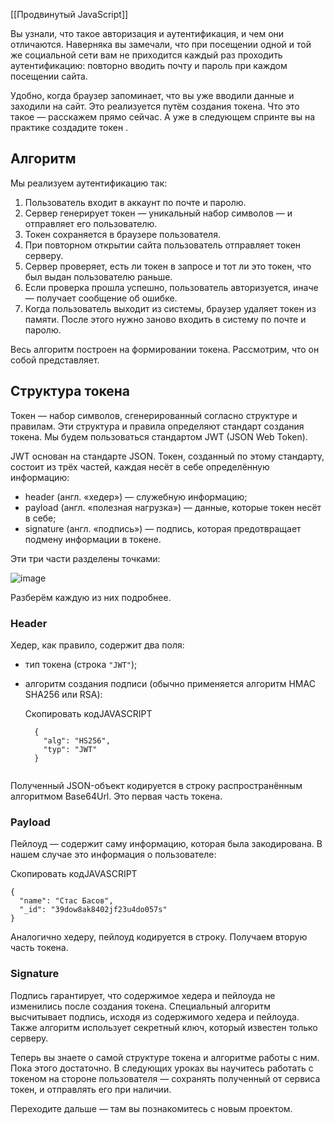 [[Продвинутый JavaScript]]

Вы узнали, что такое авторизация и аутентификация, и чем они отличаются. Наверняка вы замечали, что при посещении одной и той же социальной сети вам не приходится каждый раз проходить аутентификацию: повторно вводить почту и пароль при каждом посещении сайта.

Удобно, когда браузер запоминает, что вы уже вводили данные и заходили на сайт. Это реализуется путём создания токена. Что это такое — расскажем прямо сейчас. А уже в следующем спринте вы на практике создадите токен .

## Алгоритм

Мы реализуем аутентификацию так:

1.  Пользователь входит в аккаунт по почте и паролю.
2.  Сервер генерирует токен — уникальный набор символов — и отправляет его пользователю.
3.  Токен сохраняется в браузере пользователя.
4.  При повторном открытии сайта пользователь отправляет токен серверу.
5.  Сервер проверяет, есть ли токен в запросе и тот ли это токен, что был выдан пользователю раньше.
6.  Если проверка прошла успешно, пользователь авторизуется, иначе — получает сообщение об ошибке.
7.  Когда пользователь выходит из системы, браузер удаляет токен из памяти. После этого нужно заново входить в систему по почте и паролю.

Весь алгоритм построен на формировании токена. Рассмотрим, что он собой представляет.

## Структура токена

Токен — набор символов, сгенерированный согласно структуре и правилам. Эти структура и правила определяют стандарт создания токена. Мы будем пользоваться стандартом JWT (JSON Web Token).

JWT основан на стандарте JSON. Токен, созданный по этому стандарту, состоит из трёх частей, каждая несёт в себе определённую информацию:

-   header (англ. «хедер») — служебную информацию;
-   payload (англ. «полезная нагрузка») — данные, которые токен несёт в себе;
-   signature (англ. «подпись») — подпись, которая предотвращает подмену информации в токене.

Эти три части разделены точками:

![image](https://pictures.s3.yandex.net/resources/Artboard_1_1613832306.png)

Разберём каждую из них подробнее.

### Header

Хедер, как правило, содержит два поля:

-   тип токена (строка `"JWT"`);
-   алгоритм создания подписи (обычно применяется алгоритм HMAC SHA256 или RSA):
    
    Скопировать кодJAVASCRIPT
    
    ```
      {
        "alg": "HS256",
        "typ": "JWT"
      }
       
    ```
    

Полученный JSON-объект кодируется в строку распространённым алгоритмом Base64Url. Это первая часть токена.

### Payload

Пейлоуд — содержит саму информацию, которая была закодирована. В нашем случае это информация о пользователе:

Скопировать кодJAVASCRIPT

```
{
  "name": "Стас Басов",
  "_id": "39dow8ak8402jf23u4do057s"
} 
```

Аналогично хедеру, пейлоуд кодируется в строку. Получаем вторую часть токена.

### Signature

Подпись гарантирует, что содержимое хедера и пейлоуда не изменились после создания токена. Специальный алгоритм высчитывает подпись, исходя из содержимого хедера и пейлоуда. Также алгоритм использует секретный ключ, который известен только серверу.

Теперь вы знаете о самой структуре токена и алгоритме работы с ним. Пока этого достаточно. В следующих уроках вы научитесь работать с токеном на стороне пользователя — сохранять полученный от сервиса токен, и отправлять его при наличии.

Переходите дальше — там вы познакомитесь с новым проектом.
